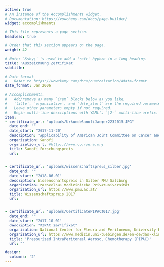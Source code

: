 ```yaml
---
active: true
# An instance of the Accomplishments widget.
# Documentation: https://wowchemy.com/docs/page-builder/
widget: accomplishments

# This file represents a page section.
headless: true

# Order that this section appears on the page.
weight: 42

# Note: `&shy;` is used to add a 'soft' hyphen in a long heading.
title: 'Auszeichnung Zertifikat'
subtitle:

# Date format
#   Refer to https://wowchemy.com/docs/customization/#date-format
date_format: Jan 2006

# Accomplishments.
#   Add/remove as many `item` blocks below as you like.
#   `title`, `organization`, and `date_start` are the required parameters.
#   Leave other parameters empty if not required.
#   Begin multi-line descriptions with YAML's `|2-` multi-line prefix.
item:
- certificate_url: "uploads/UrkundeSanofiJaeger2232015.JPG"
  date_end: ""
  date_start: "2017-11-20"
  description: "Applicability of American Joint Committee on Cancer and College of American Pathologists Regression Grading System in Rectal Cancer"
  organization: Sanofi
  organization_url: #https://www.coursera.org
  title: Sanofi Forschungspreis 
  url: 
  

- certificate_url: 'uploads/wissenschaftspreis_silber.jpg'
  date_end: ""
  date_start: "2018-06-01"
  description: Wissenschaftspreis in Silber PMU Salzburg
  organization: Paracelsus Medizinische Privatuniversität
  organization_url: https://www.pmu.ac.at/
  title: Wissenschaftspreis 2017
  url:


- certificate_url: 'uploads/CertificatePIPAC2017.jpg'
  date_end: ""
  date_start: "2017-10-01"
  description: "PIPAC Zertifikat"
  organization: National Center for Pleura and Peritoneum, University Hospital Tübingen, Germany
  organization_url: https://www.medizin.uni-tuebingen.de/en-de/das-klinikum/einrichtungen/zentren/tumorzentrum-ccc/national-center-for-pleura-and-peritoneum-ncpp
  title: 'Pressurized IntraPeritoneal Aerosol Chemotherapy (PIPAC)'
  url: ""

design:
  columns: '2' 
---
```

